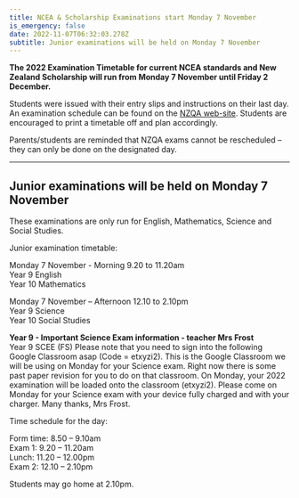 ```yaml
---
title: NCEA & Scholarship Examinations start Monday 7 November
is_emergency: false
date: 2022-11-07T06:32:03.278Z
subtitle: Junior examinations will be held on Monday 7 November
---
```

**The 2022 Examination Timetable for current NCEA standards and New Zealand Scholarship will run from Monday 7 November until Friday 2 December.**

Students were issued with their entry slips and instructions on their last day.
An examination schedule can be found on the [NZQA web-site](https://www.nzqa.govt.nz/assets/qualifications-and-standards/qualifications/ncea/exams-and-portfolios/2022-Exam-Timetable.pdf). Students are encouraged to print a timetable off and plan accordingly.

Parents/students are reminded that NZQA exams cannot be rescheduled – they can only be done on the designated day.

___________________________________

## Junior examinations will be held on Monday 7 November

These examinations are only run for English, Mathematics, Science and Social Studies.


Junior examination timetable:



Monday 7 November - Morning 9.20 to 11.20am  
Year 9 English  
Year 10 Mathematics

Monday 7 November – Afternoon 12.10 to 2.10pm  
Year 9 Science  
Year 10 Social Studies

**Year 9 - Important Science Exam information - teacher Mrs Frost**  
Year 9 SCEE (FS) Please note that you need to sign into the following Google Classroom asap (Code = etxyzi2). This is the Google Classroom we will be using on Monday for your Science exam. Right now there is some past paper revision for you to do on that classroom. On Monday, your 2022 examination will be loaded onto the classroom (etxyzi2). Please come on Monday for your Science exam with your device fully charged and with your charger. Many thanks, Mrs Frost. 


Time schedule for the day:  

Form time: 8.50 – 9.10am  
Exam 1: 9.20 – 11.20am  
Lunch: 11.20 – 12.00pm  
Exam 2: 12.10 – 2.10pm  

Students may go home at 2.10pm.